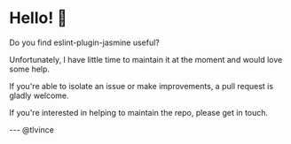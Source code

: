 # Hello! 👋

Do you find eslint-plugin-jasmine useful?

Unfortunately, I have little time to maintain it at the moment and would love
some help.

If you're able to isolate an issue or make improvements, a pull request is
gladly welcome.

If you're interested in helping to maintain the repo, please get in touch.

--- @tlvince

